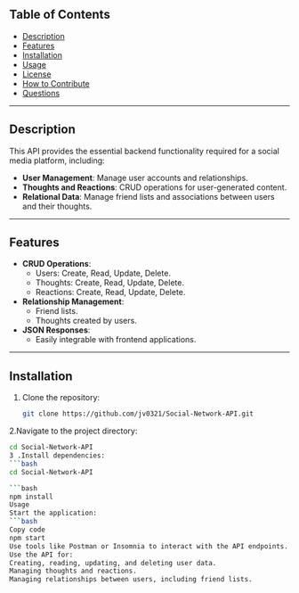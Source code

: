 ## Table of Contents

- [Description](#description)
- [Features](#features)
- [Installation](#installation)
- [Usage](#usage)
- [License](#license)
- [How to Contribute](#how-to-contribute)
- [Questions](#questions)

---

## Description

This API provides the essential backend functionality required for a social media platform, including:

- **User Management**: Manage user accounts and relationships.
- **Thoughts and Reactions**: CRUD operations for user-generated content.
- **Relational Data**: Manage friend lists and associations between users and their thoughts.

---

## Features

- **CRUD Operations**:
  - Users: Create, Read, Update, Delete.
  - Thoughts: Create, Read, Update, Delete.
  - Reactions: Create, Read, Update, Delete.
- **Relationship Management**:
  - Friend lists.
  - Thoughts created by users.
- **JSON Responses**:
  - Easily integrable with frontend applications.

---

## Installation

1. Clone the repository:
   ```bash
   git clone https://github.com/jv0321/Social-Network-API.git

2.Navigate to the project directory:
   ```bash
cd Social-Network-API
3 .Install dependencies:
   ```bash
cd Social-Network-API

   ```bash
npm install
Usage
Start the application:
```bash
Copy code
npm start
Use tools like Postman or Insomnia to interact with the API endpoints.
Use the API for:
Creating, reading, updating, and deleting user data.
Managing thoughts and reactions.
Managing relationships between users, including friend lists.
